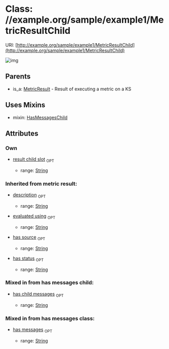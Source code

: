 
# Class: //example.org/sample/example1/MetricResultChild




URI: [http://example.org/sample/example1/MetricResultChild](http://example.org/sample/example1/MetricResultChild)


![img](http://yuml.me/diagram/nofunky;dir:TB/class/[MetricResultChild&#124;result_child_slot:string%20%3F;has_child_messages:string%20%3F;evaluated_using(i):string%20%3F;has_source(i):string%20%3F;has_status(i):string%20%3F;description(i):string%20%3F;has_messages(i):string%20%3F]uses%20-.->[HasMessagesChild],[MetricResult]^-[MetricResultChild],[MetricResult],[HasMessagesChild])

## Parents

 *  is_a: [MetricResult](MetricResult.md) - Result of executing a metric on a KS

## Uses Mixins

 *  mixin: [HasMessagesChild](HasMessagesChild.md)

## Attributes


### Own

 * [result child slot](result_child_slot.md)  <sub>OPT</sub>

     * range: [String](types/String.md)

### Inherited from metric result:

 * [description](description.md)  <sub>OPT</sub>

     * range: [String](types/String.md)
 * [evaluated using](evaluated_using.md)  <sub>OPT</sub>

     * range: [String](types/String.md)
 * [has source](has_source.md)  <sub>OPT</sub>

     * range: [String](types/String.md)
 * [has status](has_status.md)  <sub>OPT</sub>

     * range: [String](types/String.md)

### Mixed in from has messages child:

 * [has child messages](has_child_messages.md)  <sub>OPT</sub>

     * range: [String](types/String.md)

### Mixed in from has messages class:

 * [has messages](has_messages.md)  <sub>OPT</sub>

     * range: [String](types/String.md)
